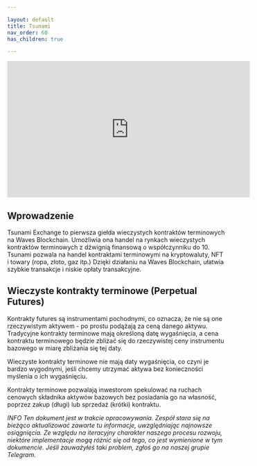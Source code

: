 ```yaml
---

layout: default
title: Tsunami
nav_order: 60
has_children: true

---
```


<iframe width="560" height="315" src="https://www.youtube.com/embed/IgKh0g9etuo" title="YouTube video player" frameborder="0" allow="accelerometer; autoplay; clipboard-write; encrypted-media; gyroscope; picture-in-picture" allowfullscreen></iframe>

## Wprowadzenie

Tsunami Exchange to pierwsza giełda wieczystych kontraktów terminowych na Waves Blockchain. Umożliwia ona handel na rynkach wieczystych kontraktów terminowych z dźwignią finansową o współczynniku do 10. Tsunami pozwala na handel kontraktami terminowymi na kryptowaluty, NFT i towary (ropa, złoto, gaz itp.) Dzięki działaniu na Waves Blockchain, ułatwia szybkie transakcje i niskie opłaty transakcyjne.

## Wieczyste kontrakty terminowe (Perpetual Futures)

Kontrakty futures są instrumentami pochodnymi, co oznacza, że nie są one rzeczywistym aktywem - po prostu podążają za ceną danego aktywu. Tradycyjne kontrakty terminowe mają określoną datę wygaśnięcia, a cena kontraktu terminowego będzie zbliżać się do rzeczywistej ceny instrumentu bazowego w miarę zbliżania się tej daty.

Wieczyste kontrakty terminowe nie mają daty wygaśnięcia, co czyni je bardzo wygodnymi, jeśli chcemy utrzymać aktywa bez konieczności myślenia o ich wygaśnięciu.

Kontrakty terminowe pozwalają inwestorom spekulować na ruchach cenowych składnika aktywów bazowych bez posiadania go na własność, poprzez zakup (długi) lub sprzedaż (krótki) kontraktu.

*INFO
Ten dokument jest w trakcie opracowywania. Zespół stara się na bieżąco aktualizować zawarte tu informacje, uwzględniając najnowsze osiągnięcia. Ze względu na iteracyjny charakter naszego procesu rozwoju, niektóre implementacje mogą różnić się od tego, co jest wymienione w tym dokumencie. Jeśli zauważyłeś taki problem, zgłoś go na naszej grupie Telegram.*
